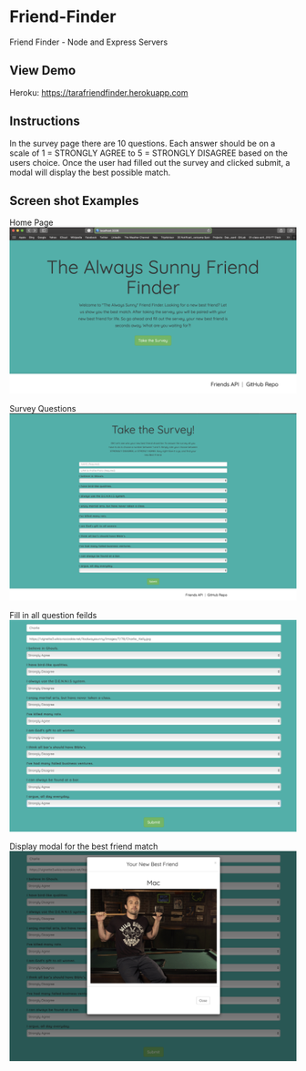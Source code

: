# Friend-Finder
Friend Finder - Node and Express Servers

## View Demo 
Heroku: https://tarafriendfinder.herokuapp.com


## Instructions
In the survey page there are 10 questions. Each answer should be on a scale of 1 = STRONGLY AGREE to 5 = STRONGLY DISAGREE based on the users choice. Once the user had filled out the survey and clicked submit, a modal will display the best possible match.

## Screen shot Examples
Home Page
![Image 1](/images/friend1.png)

Survey Questions
![Image 2](/images/friend2.png)

Fill in all question feilds
![Image 2](/images/friend3.png)

Display modal for the best friend match
![Image 2](/images/friend4.png)





